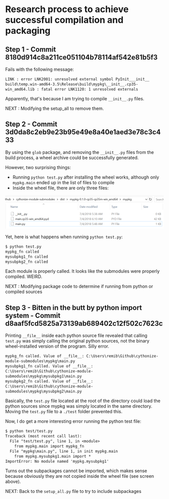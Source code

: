 # Research process to achieve successful compilation and packaging

## Step 1 - Commit 8180d914c8a211ce051104b78114af542e81b5f3

Fails with the following message:

```
LINK : error LNK2001: unresolved external symbol PyInit___init__
build\temp.win-amd64-3.5\Release\build\mypkg\__init__.cp35-win_amd64.lib : fatal error LNK1120: 1 unresolved externals
```

Apparently, that's because I am trying to compile `__init__.py` files.

NEXT : Modifying the setup_all to remove them.

## Step 2 - Commit 3d0da8c2eb9e23b95e49e8a40e1aed3e78c3c433

By using the `glob` package, and removing the `__init__.py` files from the build process, a wheel archive could be successfully generated.

However, two surprising things:

  - Running `python test.py` after installing the wheel works, although only `mypkg.main` ended up in the list of files to compile
  - Inside the wheel file, there are only three files:

![./screens/screen_1.PNG](./screens/screen_1.PNG)

Yet, here is what happens when running `python test.py`:

```
$ python test.py
mypkg_fn called
mysubpkg1_fn called
mysubpkg2_fn called
```

Each module is properly called. It looks like the submodules were properly compiled. WEIRD.

NEXT : Modifying package code to determine if running from python or compiled sources

## Step 3 - Bitten in the butt by python import system - Commit d8aaf5fcd5825a73139ab689402c12f502c7623c

Printing `__file__` inside each python source file revealed that calling `test.py` was simply calling the original python sources, not the binary wheel-installed version of the program. Silly error.

```
mypkg_fn called. Value of __file__: C:\Users\remib\Github\cythonize-module-submodules\mypkg\main.py
mysubpkg1_fn called. Value of __file__: C:\Users\remib\Github\cythonize-module-submodules\mypkg\mysubpkg1\main.py
mysubpkg2_fn called. Value of __file__: C:\Users\remib\Github\cythonize-module-submodules\mypkg\mysubpkg2\main.py
```

Basically, the `test.py` file located at the root of the directory could load the python sources since mypkg was simply located in the same directory. Moving the `test.py` file to a `./test` folder prevented this.

Now, I do get a more interesting error running the python test file:

```
$ python test/test.py
Traceback (most recent call last):
  File "test/test.py", line 1, in <module>
    from mypkg.main import mypkg_fn
  File "mypkg\main.py", line 1, in init mypkg.main
    from mypkg.mysubpkg1.main import *
ImportError: No module named 'mypkg.mysubpkg1'
```

Turns out the subpackages cannot be imported, which makes sense because obviously they are not copied inside the wheel file (see screen above).

NEXT: Back to the `setup_all.py` file to try to include subpackages
